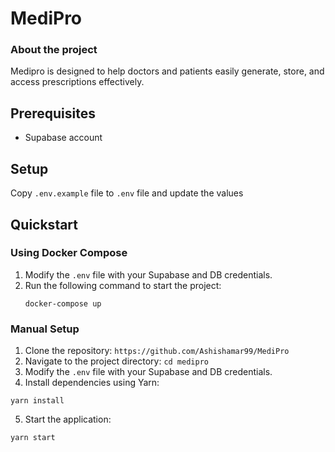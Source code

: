 # MediPro

### About the project

Medipro is designed to help doctors and patients easily generate, store, and access prescriptions effectively.

## Prerequisites

- Supabase account

## Setup

Copy `.env.example` file to `.env` file and update the values

## Quickstart

### Using Docker Compose

1. Modify the `.env` file with your Supabase and DB credentials.
2. Run the following command to start the project:
   ```
   docker-compose up
   ```

### Manual Setup

1. Clone the repository: `https://github.com/Ashishamar99/MediPro`
2. Navigate to the project directory: `cd medipro`
3. Modify the `.env` file with your Supabase and DB credentials.
4. Install dependencies using Yarn:

```
yarn install
```

5. Start the application:

```
yarn start
```
